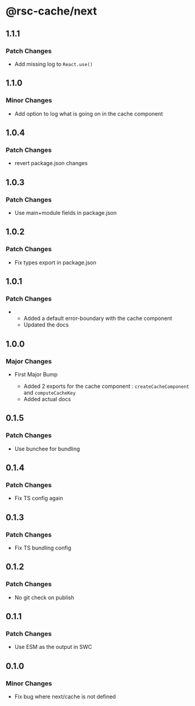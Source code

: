 # @rsc-cache/next

## 1.1.1

### Patch Changes

- Add missing log to `React.use()`

## 1.1.0

### Minor Changes

- Add option to log what is going on in the cache component

## 1.0.4

### Patch Changes

- revert package.json changes

## 1.0.3

### Patch Changes

- Use main+module fields in package.json

## 1.0.2

### Patch Changes

- Fix types export in package.json

## 1.0.1

### Patch Changes

- - Added a default error-boundary with the cache component
  - Updated the docs

## 1.0.0

### Major Changes

- First Major Bump

  - Added 2 exports for the cache component : `createCacheComponent` and `computeCacheKey`
  - Added actual docs

## 0.1.5

### Patch Changes

- Use bunchee for bundling

## 0.1.4

### Patch Changes

- Fix TS config again

## 0.1.3

### Patch Changes

- Fix TS bundling config

## 0.1.2

### Patch Changes

- No git check on publish

## 0.1.1

### Patch Changes

- Use ESM as the output in SWC

## 0.1.0

### Minor Changes

- Fix bug where next/cache is not defined
